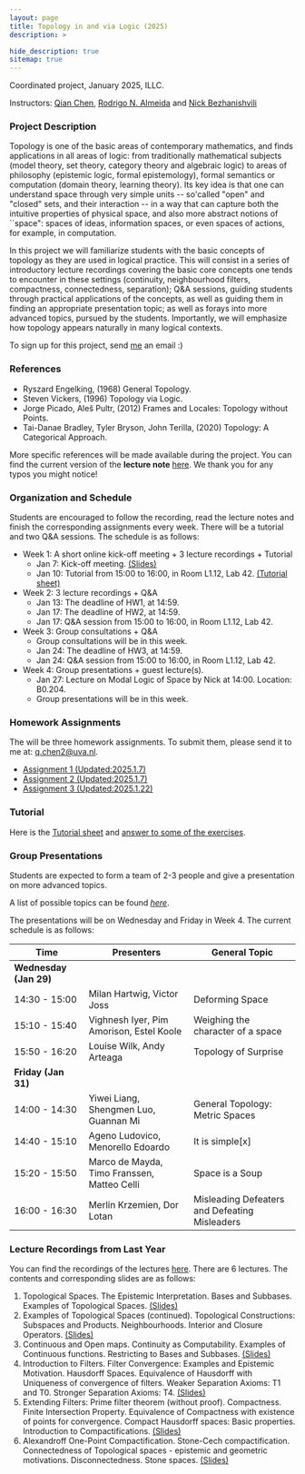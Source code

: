 ```yaml
---
layout: page
title: Topology in and via Logic (2025)
description: >

hide_description: true
sitemap: true
---
```


Coordinated project, January 2025, ILLC.

Instructors: [Qian Chen](/), [Rodrigo N. Almeida](https://rodrigonalmeida.github.io/) and [Nick Bezhanishvili](https://staff.fnwi.uva.nl/n.bezhanishvili/)

### Project Description

Topology is one of the basic areas of contemporary mathematics, and finds applications in all areas of logic: from traditionally mathematical subjects (model theory, set theory, category theory and algebraic logic) to areas of philosophy (epistemic logic, formal epistemology), formal semantics or computation (domain theory, learning theory). Its key idea is that one can understand space through very simple units -- so'called "open" and "closed" sets, and their interaction -- in a way that can capture both the intuitive properties of physical space, and also more abstract notions of ``space": spaces of ideas, information spaces, or even spaces of actions, for example, in computation.

In this project we will familiarize students with the basic concepts of topology as they are used in logical practice. This will consist in a series of introductory lecture recordings covering the basic core concepts one tends to encounter in these settings (continuity, neighbourhood filters, compactness, connectedness, separation); Q&A sessions, guiding students through practical applications of the concepts, as well as guiding them in finding an appropriate presentation topic; as well as forays into more advanced topics, pursued by the students. Importantly, we will emphasize how topology appears naturally in many logical contexts.

To sign up for this project, send [me](mailto:q.chen2@uva.nl) an email :)

### References

- Ryszard Engelking, (1968) General Topology.
- Steven Vickers, (1996) Topology via Logic.
- Jorge Picado, Aleš Pultr, (2012) Frames and Locales: Topology without Points.
- Tai-Danae Bradley, Tyler Bryson, John Terilla, (2020) Topology: A Categorical Approach.

More specific references will be made available during the project. You can find the current version of the **lecture note** [here](LectureNote_Topo.pdf). We thank you for any typos you might notice!

### Organization and Schedule

Students are encouraged to follow the recording, read the lecture notes and finish the corresponding assignments every week. There will be a tutorial and two Q&A sessions. The schedule is as follows:

- Week 1: A short online kick-off meeting + 3 lecture recordings + Tutorial
  - Jan 7: Kick-off meeting. [(Slides)](/teaching/Topo-2025-kickoff-meeting.pdf)
  - Jan 10: Tutorial from 15:00 to 16:00, in Room L1.12, Lab 42. [(Tutorial sheet)](/Teaching/Topo-Tutorial-1.pdf)
- Week 2: 3 lecture recordings + Q&A 
  - Jan 13: The deadline of HW1, at 14:59.
  - Jan 17: The deadline of HW2, at 14:59.
  - Jan 17: Q&A session from 15:00 to 16:00, in Room L1.12, Lab 42. 
- Week 3: Group consultations + Q&A 
  - Group consultations will be in this week.
  - Jan 24: The deadline of HW3, at 14:59.
  - Jan 24: Q&A session from 15:00 to 16:00, in Room L1.12, Lab 42. 
- Week 4: Group presentations + guest lecture(s).
  - Jan 27: Lecture on Modal Logic of Space by Nick at 14:00. Location: B0.204. 
  - Group presentations will be in this week. 

### Homework Assignments

The will be three homework assignments. To submit them, please send it to me at: [q.chen2@uva.nl](mailto:q.chen2@uva.nl).

- [Assignment 1 (Updated:2025.1.7)](/Teaching/Topo-HW1.pdf)
- [Assignment 2 (Updated:2025.1.7)](/Teaching/Topo-HW2.pdf)
- [Assignment 3 (Updated:2025.1.22)](/Teaching/Topo-HW3.pdf)

### Tutorial

Here is the [Tutorial sheet](/Teaching/Topo-Tutorial-1.pdf) and [answer to some of the exercises](/Teaching/Topo-Tutorial-1-answer.pdf).

### Group Presentations

Students are expected to form a team of 2-3 people and give a presentation on more advanced topics. 

A list of possible topics can be found [*here*](/Teaching/Topo-Topic-list-2025.pdf). 

The presentations will be on Wednesday and Friday in Week 4. The current schedule is as follows:

| Time | Presenters | General Topic |
|----------|----------|-----------| 
|**Wednesday (Jan 29)**
| 14:30 - 15:00 | Milan Hartwig, Victor Joss |Deforming Space|
| 15:10 - 15:40 | Vighnesh Iyer, Pim Amorison, Estel Koole	|Weighing the character of a space|
| 15:50 - 16:20 | Louise Wilk, Andy Arteaga |Topology of Surprise|
|**Friday (Jan 31)**
| 14:00 - 14:30 | Yiwei Liang, Shengmen Luo, Guannan Mi|General Topology: Metric Spaces|
| 14:40 - 15:10 | Ageno Ludovico, Menorello Edoardo |It is simple[x]|
| 15:20 - 15:50 | Marco de Mayda, Timo Franssen, Matteo Celli |Space is a Soup|
| 16:00 - 16:30 | Merlin Krzemien, Dor Lotan |Misleading Defeaters and Defeating Misleaders|


### Lecture Recordings from Last Year

You can find the recordings of the lectures [here](https://surfdrive.surf.nl/files/index.php/s/wxqktkNsLD640D6). There are 6 lectures. The contents and corresponding slides are as follows:

1. Topological Spaces. The Epistemic Interpretation. Bases and Subbases. Examples of Topological Spaces. [(Slides)](/teaching/Lecture-1-2024.pdf)
2. Examples of Topological Spaces (continued). Topological Constructions: Subspaces and Products. Neighbourhoods. Interior and Closure Operators. [(Slides)](/teaching/Lecture-2-2024.pdf)
3. Continuous and Open maps. Continuity as Computability. Examples of Continuous functions. Restricting to Bases and Subbases. [(Slides)](/teaching/Lecture-3-2024.pdf)
4. Introduction to Filters. Filter Convergence: Examples and Epistemic Motivation. Hausdorff Spaces. Equivalence of Hausdorff with Uniqueness of convergence of filters. Weaker Separation Axioms: T1 and T0. Stronger Separation Axioms: T4. [(Slides)](/teaching/Lecture-4-2024.pdf)
5. Extending Filters: Prime filter theorem (without proof). Compactness. Finite Intersection Property. Equivalence of Compactness with existence of points for convergence. Compact Hausdorff spaces: Basic properties. Introduction to Compactifications. [(Slides)](/teaching/Lecture-5-2024.pdf)
6. Alexandroff One-Point Compactification. Stone-Cech compactification. Connectedness of Topological spaces - epistemic and geometric motivations. Disconnectedness. Stone spaces. [(Slides)](/teaching/Lecture-6-2024.pdf)